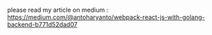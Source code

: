please read my article on medium : https://medium.com/@antoharyanto/webpack-react-js-with-golang-backend-b771d52dad07